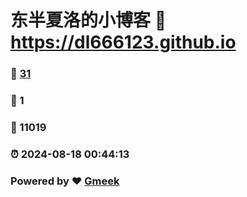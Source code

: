 # 东半夏洛的小博客 :link: https://dl666123.github.io 
### :page_facing_up: [31](https://dl666123.github.io/tag.html) 
### :speech_balloon: 1 
### :hibiscus: 11019 
### :alarm_clock: 2024-08-18 00:44:13 
### Powered by :heart: [Gmeek](https://github.com/Meekdai/Gmeek)
